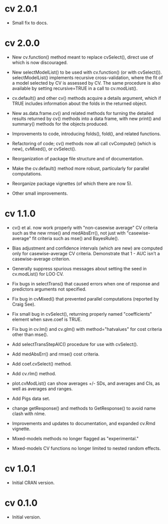 # cv 2.0.1

- Small fix to docs.

# cv 2.0.0

- New cv.function() method meant to replace cvSelect(), direct use of which is now discouraged.

- New selectModelList() to be used with cv.function() (or with cvSelect()). selectModelList() implements recursive cross-validation, where the fit of a model selected by CV is assessed by CV. The same procedure is also available by setting recursive=TRUE in a call to cv.modList().

- cv.default() and other cv() methods acquire a details argument, which if TRUE includes information about the folds in the returned object.

- New as.data.frame.cv() and related methods for turning the detailed results returned by cv() methods into a data frame, with new print() and summary() methods for the objects produced.

- Improvements to code, introducing folds(), fold(), and related functions.

- Refactoring of code; cv() methods now all call cvCompute() (which is new), cvMixed(), or cvSelect().

- Reorganization of package file structure and of documentation.

- Make the cv.default() method more robust, particularly for parallel computations.

- Reorganize package vignettes (of which there are now 5).

- Other small improvements.

# cv 1.1.0

- cv() et al. now work properly with "non-casewise average" CV criteria such as the new rmse() and medAbsErr(), not just with "casewise-average" fit criteria such as mse() and BayesRule().

- Bias adjustment and confidence intervals (which are new) are computed only for casewise-average CV criteria. Demonstrate that 1 - AUC isn't a casewise-average criterion.

- Generally suppress spurious messages about setting the seed in cv.modList() for LOO CV.

- Fix bugs in selectTrans() that caused errors when one of response and predictors arguments not specified.

- Fix bug in cvMixed() that prevented parallel computations (reported by Craig See).

- Fix small bug in cvSelect(), returning properly named "coefficients" element when save.coef is TRUE.

- Fix bug in cv.lm() and cv.glm() with method="hatvalues" for cost criteria other than mse().

- Add selectTransStepAIC() procedure for use with cvSelect().

- Add medAbsErr() and rmse() cost criteria.

- Add coef.cvSelect() method.

- Add cv.rlm() method.

- plot.cvModList() can show averages +/- SDs, and averages and CIs, as well as averages and ranges.

- Add Pigs data set.

- change getResponse() and methods to GetResponse() to avoid name clash with nlme.

- Improvements and updates to documentation, and expanded cv.Rmd vignette.

- Mixed-models methods no longer flagged as "experimental."

- Mixed-models CV functions no longer limited to nested random effects.

# cv 1.0.1

- Initial CRAN version.

# cv 0.1.0

- Initial version.
